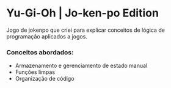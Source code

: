 # Yu-Gi-Oh | Jo-ken-po Edition

Jogo de jokenpo que criei para explicar conceitos de lógica de programação aplicados a jogos.

### Conceitos abordados:

- Armazenamento e gerenciamento de estado manual
- Funções limpas
- Organização de código